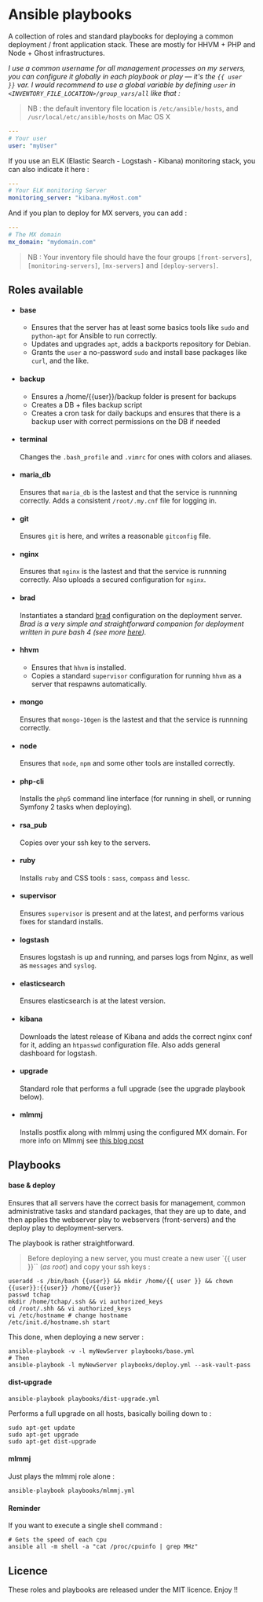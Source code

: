 # Ansible playbooks

A collection of roles and standard playbooks for deploying a common deployment / front application stack. These are mostly for HHVM + PHP and Node + Ghost infrastructures.

_I use a common username for all management processes on my servers, you can configure it globally in each playbook or play — it's the `{{ user }}` var. I would recommend to use a global variable by defining `user` in `<INVENTORY_FILE_LOCATION>/group_vars/all` like that :_


> NB : the default inventory file location is `/etc/ansible/hosts`, and `/usr/local/etc/ansible/hosts` on Mac OS X

```yaml
---
# Your user
user: "myUser"
```

If you use an ELK (Elastic Search - Logstash - Kibana) monitoring stack, you can also indicate it here :

```yaml
---
# Your ELK monitoring Server
monitoring_server: "kibana.myHost.com"
```

And if you plan to deploy for MX servers, you can add :

```yaml
---
# The MX domain
mx_domain: "mydomain.com"
```


> NB : Your inventory file should have the four groups `[front-servers]`, `[monitoring-servers]`, `[mx-servers]` and `[deploy-servers]`.


## Roles available

  - #### base

    - Ensures that the server has at least some basics tools like `sudo` and `python-apt` for Ansible to run correctly. 
    - Updates and upgrades `apt`, adds a backports repository for Debian.
    - Grants the `user` a no-password `sudo` and install base packages like `curl`, and the like.

  - #### backup

    - Ensures a /home/{{user}}/backup folder is present for backups
    - Creates a DB + files backup script
    - Creates a cron task for daily backups and ensures that there is a backup user with correct permissions on the DB if needed

  - #### terminal

    Changes the `.bash_profile` and `.vimrc` for ones with colors and aliases.

  - #### maria_db

    Ensures that `maria_db` is the lastest and that the service is runnning correctly. Adds a consistent `/root/.my.cnf` file for logging in.

  - #### git

    Ensures `git` is here, and writes a reasonable `gitconfig` file.

  - #### nginx

    Ensures that `nginx` is the lastest and that the service is runnning correctly. Also uploads a secured configuration for `nginx`.

  - #### brad 

    Instantiates a standard [brad](https://github.com/tchapi/brad) configuration on the deployment server. _Brad is a very simple and straightforward companion for deployment written in pure bash 4 (see more [here](https://github.com/tchapi/brad))._

  - #### hhvm

    - Ensures that `hhvm` is installed.
    - Copies a standard `supervisor` configuration for running `hhvm` as a server that respawns automatically.

  - #### mongo

    Ensures that `mongo-10gen` is the lastest and that the service is runnning correctly. 

  - #### node

    Ensures that `node`, `npm` and some other tools are installed correctly. 

  - #### php-cli

    Installs the `php5` command line interface (for running in shell, or running Symfony 2 tasks when deploying).

  - #### rsa_pub

    Copies over your ssh key to the servers.

  - #### ruby

    Installs `ruby` and CSS tools : `sass`, `compass` and `lessc`.

  - #### supervisor

    Ensures `supervisor` is present and at the latest, and performs various fixes for standard installs.

  - #### logstash

    Ensures logstash is up and running, and parses logs from Nginx, as well as `messages` and `syslog`.

  - #### elasticsearch

    Ensures elasticsearch is at the latest version.

  - #### kibana

    Downloads the latest release of Kibana and adds the correct nginx conf for it, adding an `htpasswd` configuration file.
    Also adds general dashboard for logstash.

  - #### upgrade

    Standard role that performs a full upgrade (see the upgrade playbook below).

  - #### mlmmj 

    Installs postfix along with mlmmj using the configured MX domain. For more info on Mlmmj see [this blog post](http://www.foobarflies.io/a-simple-web-interface-for-mlmmj/)

## Playbooks

#### base & deploy

Ensures that all servers have the correct basis for management, common administrative tasks and standard packages, that they are up to date, and then applies the webserver play to webservers (front-servers) and the deploy play to deployment-servers.

The playbook is rather straightforward.

> Before deploying a new server, you must create a new user `{{ user }}`` (_as root_) and copy your ssh keys :

    useradd -s /bin/bash {{user}} && mkdir /home/{{ user }} && chown {{user}}:{{user}} /home/{{user}}
    passwd tchap
    mkdir /home/tchap/.ssh && vi authorized_keys
    cd /root/.shh && vi authorized_keys
    vi /etc/hostname # change hostname 
    /etc/init.d/hostname.sh start

This done, when deploying a new server :

    ansible-playbook -v -l myNewServer playbooks/base.yml
    # Then
    ansible-playbook -l myNewServer playbooks/deploy.yml --ask-vault-pass

#### dist-upgrade

    ansible-playbook playbooks/dist-upgrade.yml

Performs a full upgrade on all hosts, basically boiling down to :

    sudo apt-get update
    sudo apt-get upgrade
    sudo apt-get dist-upgrade

#### mlmmj

Just plays the mlmmj role alone :

    ansible-playbook playbooks/mlmmj.yml

#### Reminder

If you want to execute a single shell command :

    # Gets the speed of each cpu 
    ansible all -m shell -a "cat /proc/cpuinfo | grep MHz"

## Licence

These roles and playbooks are released under the MIT licence. Enjoy !!
